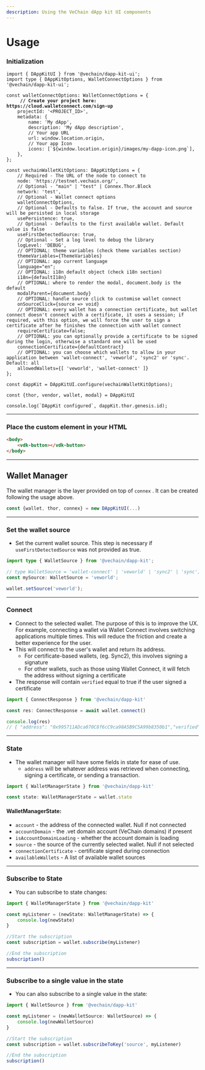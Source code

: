```yaml
---
description: Using the VeChain dApp kit UI components
---
```


# Usage

### Initialization

<pre class="language-typescript"><code class="lang-typescript">import { DAppKitUI } from '@vechain/dapp-kit-ui';
import type { DAppKitOptions, WalletConnectOptions } from '@vechain/dapp-kit-ui';

const walletConnectOptions: WalletConnectOptions = {
<strong>     // Create your project here: https://cloud.walletconnect.com/sign-up
</strong>    projectId: '&#x3C;PROJECT_ID>',
    metadata: {
        name: 'My dApp',
        description: 'My dApp description',
        // Your app URL
        url: window.location.origin, 
        // Your app Icon
        icons: [`${window.location.origin}/images/my-dapp-icon.png`], 
    },
};

const vechainWalletKitOptions: DAppKitOptions = {
    // Required - The URL of the node to connect to
    node: 'https://testnet.vechain.org/', 
    // Optional - "main" | "test" | Connex.Thor.Block
    network: 'test', 
    // Optional - Wallet connect options
    walletConnectOptions, 
    // Optional - Defaults to false. If true, the account and source will be persisted in local storage
    usePersistence: true, 
    // Optional - Defaults to the first available wallet. Default value is false
    useFirstDetectedSource: true,
    // Optional - Set a log level to debug the library
    logLevel: 'DEBUG',
    // OPTIONAL: theme variables (check theme variables section)
    themeVariables={ThemeVariables}
    // OPTIONAL: app current language
    language="en";
    // OPTIONAL: i18n default object (check i18n section)
    i18n={defaultI18n}
    // OPTIONAL: where to render the modal, document.body is the default
    modalParent={document.body}
    // OPTIONAL: handle source click to customise wallet connect
    onSourceClick={source => void}
    // OPTIONAL: every wallet has a connection certificate, but wallet connect doesn't connect with a certificate, it uses a session; if required, with this option, we will force the user to sign a certificate after he finishes the connection with wallet connect
    requireCertificate=false;
    // OPTIONAL: you can optionally provide a certificate to be signed during the login, otherwise a standard one will be used
    connectionCertificate={defaultContract}
    // OPTIONAL: you can choose which wallets to allow in your application between 'wallet-connect', 'veworld', 'sync2' or 'sync'. Default: all
    allowedWallets={[ 'veworld', 'wallet-connect' ]}
};

const dappKit = DAppKitUI.configure(vechainWalletKitOptions);

const {thor, vendor, wallet, modal} = DAppKitUI

console.log(`DAppKit configured`, dappKit.thor.genesis.id);
</code></pre>

***

### Place the custom element in your HTML

```html
<body>
    <vdk-button></vdk-button>
</body>
```

***

## Wallet Manager

The wallet manager is the layer provided on top of `connex` . It can be created following the usage above.

```typescript
const {wallet, thor, connex} = new DAppKitUI(...)
```

***

### Set the wallet source

* Set the current wallet source. This step is necessary if `useFirstDetectedSource` was not provided as true.

```typescript
import type { WalletSource } from '@vechain/dapp-kit';

// type WalletSource = 'wallet-connect' | 'veworld' | 'sync2' | 'sync';
const mySource: WalletSource = 'veworld';

wallet.setSource('veworld');
```

***

### Connect

* Connect to the selected wallet. The purpose of this is to improve the UX. For example, connecting a wallet via Wallet Connect involves switching applications multiple times. This will reduce the friction and create a better experience for the user.
* This will connect to the user's wallet and return its address.
  * For certificate-based wallets, (eg. Sync2), this involves signing a signature
  * For other wallets, such as those using Wallet Connect, it will fetch the address without signing a certificate
* The response will contain `verified` equal to true if the user signed a certificate

```typescript
import { ConnectResponse } from '@vechain/dapp-kit'

const res: ConnectResponse = await wallet.connect()

console.log(res)
// { "address": "0x995711ADca070C8f6cC9ca98A5B9C5A99b8350b1","verified": true}
```

***

### State

* The wallet manager will have some fields in state for ease of use.
  * `address` will be whatever address was retrieved when connecting, signing a certificate, or sending a transaction.

```typescript
import { WalletManagerState } from '@vechain/dapp-kit'

const state: WalletManagerState = wallet.state
```

#### WalletManagerState:

* `account` - the address of the connected wallet. Null if not connected
* `accountDomain` - the .vet domain account (VeChain domains) if present
* `isAccountDomainLoading` - whether the account domain is loading
* `source` - the source of the currently selected wallet. Null if not selected
* `connectionCertificate` - certificate signed during connection
* `availableWallets` - A list of available wallet sources

***

### Subscribe to State

* You can subscribe to state changes:

```typescript
import { WalletManagerState } from '@vechain/dapp-kit'

const myListener = (newState: WalletManagerState) => {
    console.log(newState)
}

//Start the subscription
const subscription = wallet.subscribe(myListener)

//End the subscription
subscription()

```

***

### Subscribe to a single value in the state

* You can also subscribe to a single value in the state:

```typescript
import { WalletSource } from '@vechain/dapp-kit'

const myListener = (newWalletSource: WalletSource) => {
    console.log(newWalletSource)
}

//Start the subscription
const subscription = wallet.subscribeToKey('source', myListener)

//End the subscription
subscription()
```
